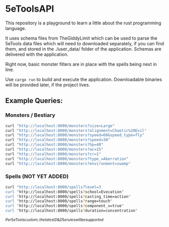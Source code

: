 # 5eToolsAPI
This repository is a playground to learn a little about the rust programming language.

It uses schema files from TheGiddyLimit which can be used to parse the 5eTools data files which will need to downloaded separately, if you can find them, and stored in the ./user_data/ folder of the application. Schemas are delivered with the application.

Right now, basic monster filters are in place with the spells being next in line.

Use `cargo run` to build and execute the application. Downloadable binaries will be provided later, if the project lives.

## Example Queries:

### Monsters / Bestiary
```bash
curl "http://localhost:8000/monsters?size=Large"
curl "http://localhost:8000/monsters?alignment=Chaotic%20Evil"
curl "http://localhost:8000/monsters?speed=60&speed_type=fly"
curl "http://localhost:8000/monsters?speed=30"
curl "http://localhost:8000/monsters?hp=40"
curl "http://localhost:8000/monsters?ac=15"
curl "http://localhost:8000/monsters?cr=1"
curl "http://localhost:8000/monsters?type_=Aberration"
curl "http://localhost:8000/monsters?environment=swamp"

```

### Spells (NOT YET ADDED)
```bash
curl "http://localhost:8000/spells?level=3
curl "http://localhost:8000/spells?school=Evocation"
curl "http://localhost:8000/spells?casting_time=action"
curl "http://localhost:8000/spells?range=touch"
curl "http://localhost:8000/spells?component_v=true"
curl "http://localhost:8000/spells?duration=concentration"


```

$_{Per 5eTools custom, the latest D\&D 5e rules will be supported}$
